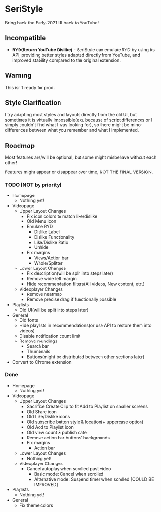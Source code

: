 # SeriStyle
Bring back the Early-2021 UI back to YouTube!

## Incompatible
- **RYD(Return YouTube Dislike)** - SeriStyle can emulate RYD by using its API, providing better styles adapted directly from YouTube, and improved stability compared to the original extension.

## Warning
This isn't ready for prod.

## Style Clarification
I try adapting most styles and layouts directly from the old UI, but sometimes it is virtually impossible(e.g. because of script differences or I simply couldn't find what I was looking for), so there might be minor differences between what you remember and what I implemented.

## Roadmap
Most features are/will be optional, but some might misbehave without each other!

Features might appear or disappear over time, NOT THE FINAL VERSION.
### TODO (NOT by priority)
- Homepage
  - Nothing yet!
- Videopage
  - Upper Layout Changes
    - Fix icon colors to match like/dislike
    - Old Menu icon
    - Emulate RYD
      - Dislike Label
      - Dislike Functionality
      - Like/Dislike Ratio
      - Unhide
    - Fix margins
      - Views/Action bar
      - Whole/Splitter
  - Lower Layout Changes
    - Fix description(will be split into steps later)
    - Remove wide left margin
    - Hide recommendation filters(All videos, New content, etc.)
  - Videoplayer Changes
    - Remove heatmap
    - Remove precise drag if functionally possible
- Playlists
  - Old UI(will be split into steps later)
- General
  - Old fonts
  - Hide playlists in recommendations(or use API to restore them into videos)
  - Disable notification count limit
  - Remove roundings
    - Search bar
    - Thumbnails
    - Buttons(might be distributed between other sections later)
- Convert to Chrome extension
### Done
- Homepage
  - Nothing yet!
- Videopage
  - Upper Layout Changes
    - Sacrifice Create Clip to fit Add to Playlist on smaller screens
    - Old Share icon
    - Old Like/Dislike icons
    - Old subscribe button style & location(+ uppercase option)
    - Old Add to Playlist icon
    - Old view count & publish date
    - Remove action bar buttons' backgrounds
    - Fix margins
      - Action bar
  - Lower Layout Changes
    - Nothing yet!
  - Videoplayer Changes
    - Cancel autoplay when scrolled past video
      - Basic mode: Cancel when scrolled
      - Alternative mode: Suspend timer when scrolled [COULD BE IMPROVED]
- Playlists
  - Nothing yet!
- General
  - Fix theme colors
